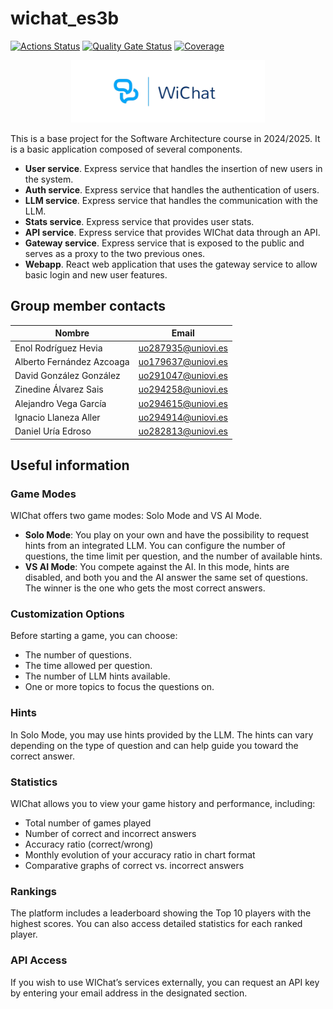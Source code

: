 # wichat_es3b

[![Actions Status](https://github.com/arquisoft/wichat_es3b/workflows/CI%20for%20wichat_es3b/badge.svg)](https://github.com/arquisoft/wichat_es3b/actions)
[![Quality Gate Status](https://sonarcloud.io/api/project_badges/measure?project=Arquisoft_wichat_es3b&metric=alert_status)](https://sonarcloud.io/summary/new_code?id=Arquisoft_wichat_es3b)
[![Coverage](https://sonarcloud.io/api/project_badges/measure?project=Arquisoft_wichat_es3b&metric=coverage)](https://sonarcloud.io/summary/new_code?id=Arquisoft_wichat_es3b)

<div align="center">
<img src="webapp/src/assets/img/logo_base.png" height="100">
</div>

This is a base project for the Software Architecture course in 2024/2025. It is a basic application composed of several components.

- **User service**. Express service that handles the insertion of new users in the system.
- **Auth service**. Express service that handles the authentication of users.
- **LLM service**. Express service that handles the communication with the LLM.
- **Stats service**. Express service that provides user stats.
- **API service**. Express service that provides WIChat data through an API.
- **Gateway service**. Express service that is exposed to the public and serves as a proxy to the two previous ones.
- **Webapp**. React web application that uses the gateway service to allow basic login and new user features.

## Group member contacts

|Nombre|Email|
|------|-----|
|Enol Rodríguez Hevia | uo287935@uniovi.es|
|Alberto Fernández Azcoaga | uo179637@uniovi.es|
|David González González | uo291047@uniovi.es|
|Zinedine Álvarez Sais | uo294258@uniovi.es|
|Alejandro Vega García | uo294615@uniovi.es|
|Ignacio Llaneza Aller | uo294914@uniovi.es|
|Daniel Uría Edroso | uo282813@uniovi.es|

## Useful information
### Game Modes
WIChat offers two game modes: Solo Mode and VS AI Mode.

- **Solo Mode**: You play on your own and have the possibility to request hints from an integrated LLM. You can configure the number of questions, the time limit per question, and the number of available hints.
- **VS AI Mode**: You compete against the AI. In this mode, hints are disabled, and both you and the AI answer the same set of questions. The winner is the one who gets the most correct answers.

### Customization Options
Before starting a game, you can choose:

- The number of questions.
- The time allowed per question.
- The number of LLM hints available.
- One or more topics to focus the questions on.

### Hints
In Solo Mode, you may use hints provided by the LLM. The hints can vary depending on the type of question and can help guide you toward the correct answer.

### Statistics
WIChat allows you to view your game history and performance, including:
- Total number of games played
- Number of correct and incorrect answers
- Accuracy ratio (correct/wrong)
- Monthly evolution of your accuracy ratio in chart format
- Comparative graphs of correct vs. incorrect answers
### Rankings
The platform includes a leaderboard showing the Top 10 players with the highest scores. You can also access detailed statistics for each ranked player.

### API Access
If you wish to use WIChat’s services externally, you can request an API key by entering your email address in the designated section.



